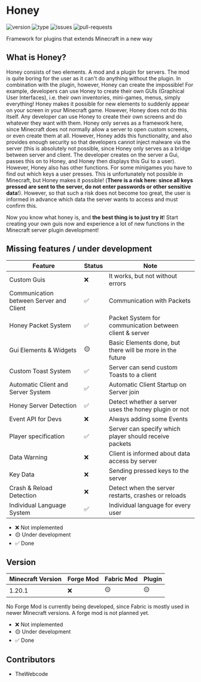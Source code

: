 # Honey

![version](https://img.shields.io/badge/Version%3A-1.0.0-s)
![type](https://img.shields.io/github/v/tag/TheWebcode/Honey)
![issues](https://img.shields.io/github/issues-raw/TheWebcode/Honey)
![pull-requests](https://img.shields.io/github/issues-pr-raw/TheWebcode/Honey)

Framework for plugins that extends Minecraft in a new way
## What is Honey?

Honey consists of two elements. A mod and a plugin for servers. The mod is quite boring for the user as it can't do
anything without the plugin. In combination with the plugin, however, Honey can create the impossible! For example,
developers can use Honey to create their own GUIs (Graphical User Interfaces), i.e. their own inventories, mini-games,
menus, simply everything! Honey makes it possible for new elements to suddenly appear on your screen in your Minecraft
game. However, Honey does not do this itself. Any developer can use Honey to create their own screens and do whatever
they want with them. Honey only serves as a framework here, since Minecraft does not normally allow a server to open
custom screens, or even create them at all. However, Honey adds this functionality, and also provides enough security so
that developers cannot inject malware via the server (this is absolutely not possible, since Honey only serves as a
bridge between server and client. The developer creates on the server a Gui, passes this on to Honey, and Honey then
displays this Gui to a user). However, Honey also has other functions. For some minigames you have to find out which
keys a user presses. This is unfortunately not possible in Minecraft, but Honey makes it possible! (**There is a risk
here: since all keys pressed are sent to the server, do not enter passwords or other sensitive data**!). However, so
that such a risk does not become too great, the user is informed in advance which data the server wants to access and
must confirm this.

Now you know what honey is, and **the best thing is to just try it**! Start creating your own guis now and experience a
lot of new functions in the Minecraft server plugin development!

## Missing features / under development

| Feature                                 | Status | Note                                                      
|-----------------------------------------|--------|-----------------------------------------------------------|
| Custom Guis                             | ❌      | It works, but not without errors                          |
| Communication between Server and Client | ✅      | Communication with Packets                                |
| Honey Packet System                     | ✅      | Packet System for communication between client & server   |
| Gui Elements & Widgets                  | 🟡     | Basic Elements done, but there will be more in the future |
| Custom Toast System                     | ✅      | Server can send custom Toasts to a client                 |
| Automatic Client and Server System      | ✅      | Automatic Client Startup on Server join                   |
| Honey Server Detection                  | ✅      | Detect whether a server uses the honey plugin or not      |
| Event API for Devs                      | ❌      | Always adding some Events                                 |
| Player specification                    | ✅      | Server can specify which player should receive packets    |
| Data Warning                            | ❌      | Client is informed about data access by server            |
| Key Data                                | ❌      | Sending pressed keys to the server                        |
| Crash & Reload Detection                | ❌      | Detect when the server restarts, crashes or reloads       
| Individual Language System              | ✅      | Individual language for every user                        

- ❌ Not implemented
- 🟡 Under development
- ✅ Done

## Version

|  Minecraft Version| Forge Mod  | Fabric Mod | Plugin
|--|--|--|--|
|  1.20.1 | ❌ |🟡 |🟡 

No Forge Mod is currently being developed, since Fabric is mostly used in newer Minecraft versions. A forge mod is not
planned yet.

- ❌ Not implemented
- 🟡 Under development
- ✅ Done

## Contributors

- TheWebcode